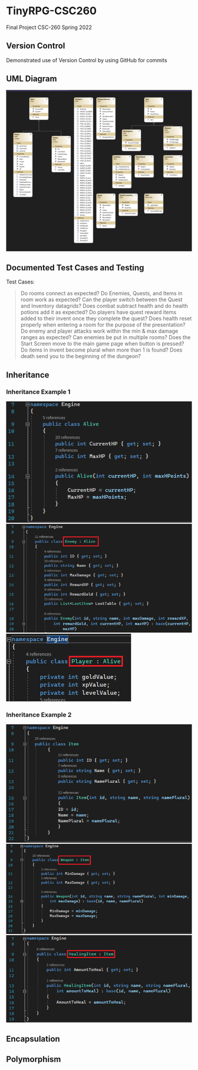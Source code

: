 # TinyRPG-CSC260
Final Project CSC-260 Spring 2022

## Version Control
Demonstrated use of Version Control by using GitHub for commits

## UML Diagram
![UMLDiagram](/README_Assets/UML_Diagram/UML_Diagram.png)

## Documented Test Cases and Testing
Test Cases:
> Do rooms connect as expected?
> Do Enemies, Quests, and Items in room work as expected?
> Can the player switch between the Quest and Inventory datagrids?
> Does combat subtract health and do health potions add it as expected?
> Do players have quest reward items added to their invent once they complete the quest?
> Does health reset properly when entering a room for the purpose of the presentation?
> Do enemy and player attacks work within the min & max damage ranges as expected?
> Can enemies be put in multiple rooms?
> Does the Start Screen move to the main game page when button is pressed?
> Do items in invent become plural when more than 1 is found?
> Does death send you to the beginning of the dungeon?

## Inheritance
### Inheritance Example 1
![Inheritance1](/README_Assets/Inheritance/Inheritance_Alive.png)
![Inheritance2](/README_Assets/Inheritance/Inheritance_Alive_Enemy.png)
![Inheritance3](/README_Assets/Inheritance/Inheritance_Alive_Player.png)

### Inheritance Example 2
![Inheritance4](/README_Assets/Inheritance/Inheritance_Item.png)
![Inheritance5](/README_Assets/Inheritance/Inheritance_Item_Weapon.png)
![Inheritance6](/README_Assets/Inheritance/Inheritance_Item_Healing.png)


## Encapsulation

## Polymorphism
